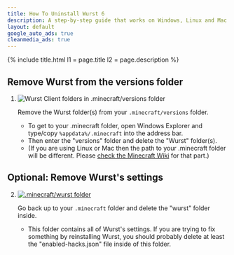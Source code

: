 ```yaml
---
title: How To Uninstall Wurst 6
description: A step-by-step guide that works on Windows, Linux and Mac!
layout: default
google_auto_ads: true
cleanmedia_ads: true
---
```

{% include title.html l1 = page.title l2 = page.description %}

<div class="padding20 no-padding-left no-padding-right bg-grayLighter">
	<div class="container">
		<h2 class="text-normal">Remove Wurst from the versions folder</h2>
        <ol class="step-list">
            <li>
                <p>
                    <img src="https://wiki.wurstclient.net/_media/uninstall-delete-wurst6.webp" alt="Wurst Client folders in .minecraft/versions folder">
                </p>
                <p>
                    Remove the Wurst folder(s) from your <code>.minecraft/versions</code> folder.
                    <ul>
                        <li>To get to your .minecraft folder, open Windows Explorer and type/copy <code>%appdata%/.minecraft</code> into the address bar.</li>
                        <li>Then enter the "versions" folder and delete the "Wurst" folder(s).</li>
                        <li>(If you are using Linux or Mac then the path to your .minecraft folder will be different. Please <a href="https://minecraft.gamepedia.com/.minecraft" target="_blank">check the Minecraft Wiki</a> for that part.)</li>
                    </ul>
                </p>
            </li>
        </ol>
	</div>
</div>

<div class="padding20 no-padding-left no-padding-right">
	<div class="container">
		<h2 class="text-normal">Optional: Remove Wurst's settings</h2>
        <ol class="step-list" start="2">
            <li>
                <p>
                    <a href="/download/" target="_blank">
                        <img src="https://wiki.wurstclient.net/_media/uninstall-delete-mods-folder.webp" alt=".minecraft/wurst folder">
                    </a>
                </p>
                <p>
                    Go back up to your <code>.minecraft</code> folder and delete the "wurst" folder inside.
                    <ul>
                        <li>This folder contains all of Wurst's settings. If you are trying to fix something by reinstalling Wurst, you should probably delete at least the "enabled-hacks.json" file inside of this folder.</li>
                    </ul>
                </p>
            </li>
        </ol>
	</div>
</div>
